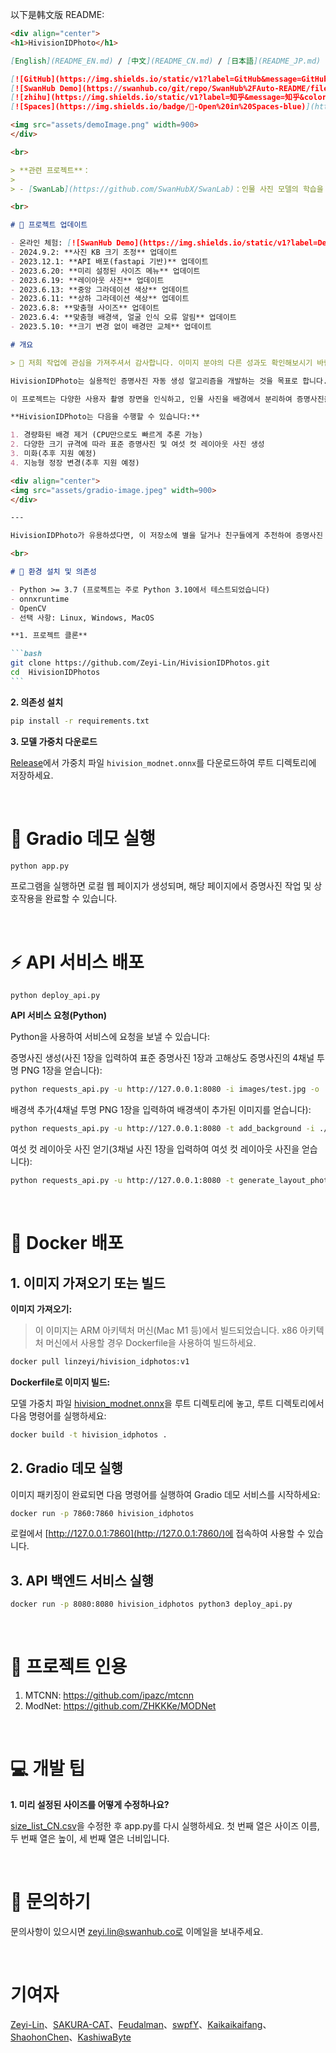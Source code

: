 以下是韩文版 README:

````markdown
<div align="center">
<h1>HivisionIDPhoto</h1>

[English](README_EN.md) / [中文](README_CN.md) / [日本語](README_JP.md) / 한국어

[![GitHub](https://img.shields.io/static/v1?label=GitHub&message=GitHub&color=black)](https://github.com/xiaolin199912/HivisionIDPhotos)
[![SwanHub Demo](https://swanhub.co/git/repo/SwanHub%2FAuto-README/file/preview?ref=main&path=swanhub.svg)](https://swanhub.co/ZeYiLin/HivisionIDPhotos/demo)
[![zhihu](https://img.shields.io/static/v1?label=知乎&message=知乎&color=blue)](https://zhuanlan.zhihu.com/p/638254028)
[![Spaces](https://img.shields.io/badge/🤗-Open%20in%20Spaces-blue)](https://huggingface.co/spaces/TheEeeeLin/HivisionIDPhotos)

<img src="assets/demoImage.png" width=900>
</div>

<br>

> **관련 프로젝트**：
>
> - [SwanLab](https://github.com/SwanHubX/SwanLab)：인물 사진 모델의 학습을 분석 및 모니터링하고 실험실 동료와 협업하여 학습 효율성을 크게 향상시키기 위해 사용되었습니다.

<br>

# 🤩 프로젝트 업데이트

- 온라인 체험: [![SwanHub Demo](https://img.shields.io/static/v1?label=Demo&message=SwanHub%20Demo&color=blue)](https://swanhub.co/ZeYiLin/HivisionIDPhotos/demo)、[![Spaces](https://img.shields.io/badge/🤗-Open%20in%20Spaces-blue)](https://huggingface.co/spaces/TheEeeeLin/HivisionIDPhotos)
- 2024.9.2: **사진 KB 크기 조정** 업데이트
- 2023.12.1: **API 배포(fastapi 기반)** 업데이트
- 2023.6.20: **미리 설정된 사이즈 메뉴** 업데이트
- 2023.6.19: **레이아웃 사진** 업데이트
- 2023.6.13: **중앙 그라데이션 색상** 업데이트
- 2023.6.11: **상하 그라데이션 색상** 업데이트
- 2023.6.8: **맞춤형 사이즈** 업데이트
- 2023.6.4: **맞춤형 배경색, 얼굴 인식 오류 알림** 업데이트
- 2023.5.10: **크기 변경 없이 배경만 교체** 업데이트

# 개요

> 🚀 저희 작업에 관심을 가져주셔서 감사합니다. 이미지 분야의 다른 성과도 확인해보시기 바랍니다. 문의사항은 이메일로 연락주세요: zeyi.lin@swanhub.co.

HivisionIDPhoto는 실용적인 증명사진 자동 생성 알고리즘을 개발하는 것을 목표로 합니다.

이 프로젝트는 다양한 사용자 촬영 장면을 인식하고, 인물 사진을 배경에서 분리하여 증명사진을 생성할 수 있는 포괄적인 모델 워크플로우를 활용합니다.

**HivisionIDPhoto는 다음을 수행할 수 있습니다:**

1. 경량화된 배경 제거 (CPU만으로도 빠르게 추론 가능)
2. 다양한 크기 규격에 따라 표준 증명사진 및 여섯 컷 레이아웃 사진 생성
3. 미화(추후 지원 예정)
4. 지능형 정장 변경(추후 지원 예정)

<div align="center">
<img src="assets/gradio-image.jpeg" width=900>
</div>

---

HivisionIDPhoto가 유용하셨다면, 이 저장소에 별을 달거나 친구들에게 추천하여 증명사진 응급 제작 문제를 해결해보세요!

<br>

# 🔧 환경 설치 및 의존성

- Python >= 3.7 (프로젝트는 주로 Python 3.10에서 테스트되었습니다)
- onnxruntime
- OpenCV
- 선택 사항: Linux, Windows, MacOS

**1. 프로젝트 클론**

```bash
git clone https://github.com/Zeyi-Lin/HivisionIDPhotos.git
cd  HivisionIDPhotos
```
````

**2. 의존성 설치**

```bash
pip install -r requirements.txt
```

**3. 모델 가중치 다운로드**

[Release](https://github.com/Zeyi-Lin/HivisionIDPhotos/releases/tag/pretrained-model)에서 가중치 파일 `hivision_modnet.onnx`를 다운로드하여 루트 디렉토리에 저장하세요.

<br>

# 🚀 Gradio 데모 실행

```bash
python app.py
```

프로그램을 실행하면 로컬 웹 페이지가 생성되며, 해당 페이지에서 증명사진 작업 및 상호작용을 완료할 수 있습니다.

<br>

# ⚡️ API 서비스 배포

```
python deploy_api.py
```

**API 서비스 요청(Python)**

Python을 사용하여 서비스에 요청을 보낼 수 있습니다:

증명사진 생성(사진 1장을 입력하여 표준 증명사진 1장과 고해상도 증명사진의 4채널 투명 PNG 1장을 얻습니다):

```bash
python requests_api.py -u http://127.0.0.1:8080 -i images/test.jpg -o ./idphoto.png -s '(413,295)'
```

배경색 추가(4채널 투명 PNG 1장을 입력하여 배경색이 추가된 이미지를 얻습니다):

```bash
python requests_api.py -u http://127.0.0.1:8080 -t add_background -i ./idphoto.png -o ./idhoto_ab.jpg  -c '(0,0,0)' -k 30
```

여섯 컷 레이아웃 사진 얻기(3채널 사진 1장을 입력하여 여섯 컷 레이아웃 사진을 얻습니다):

```bash
python requests_api.py -u http://127.0.0.1:8080 -t generate_layout_photos -i ./idhoto_ab.jpg -o ./idhoto_layout.jpg  -s '(413,295)' -k 200
```

<br>

# 🐳 Docker 배포

## 1. 이미지 가져오기 또는 빌드

**이미지 가져오기:**

> 이 이미지는 ARM 아키텍처 머신(Mac M1 등)에서 빌드되었습니다. x86 아키텍처 머신에서 사용할 경우 Dockerfile을 사용하여 빌드하세요.

```bash
docker pull linzeyi/hivision_idphotos:v1
```

**Dockerfile로 이미지 빌드:**

모델 가중치 파일 [hivision_modnet.onnx](https://github.com/Zeyi-Lin/HivisionIDPhotos/releases/tag/pretrained-model)을 루트 디렉토리에 놓고, 루트 디렉토리에서 다음 명령어를 실행하세요:

```bash
docker build -t hivision_idphotos .
```

## 2. Gradio 데모 실행

이미지 패키징이 완료되면 다음 명령어를 실행하여 Gradio 데모 서비스를 시작하세요:

```bash
docker run -p 7860:7860 hivision_idphotos
```

로컬에서 [http://127.0.0.1:7860](http://127.0.0.1:7860/)에 접속하여 사용할 수 있습니다.

## 3. API 백엔드 서비스 실행

```bash
docker run -p 8080:8080 hivision_idphotos python3 deploy_api.py
```

<br>

# 📖 프로젝트 인용

1. MTCNN: https://github.com/ipazc/mtcnn
2. ModNet: https://github.com/ZHKKKe/MODNet

<br>

# 💻 개발 팁

**1. 미리 설정된 사이즈를 어떻게 수정하나요?**

[size_list_CN.csv](size_list_CN.csv)을 수정한 후 app.py를 다시 실행하세요. 첫 번째 열은 사이즈 이름, 두 번째 열은 높이, 세 번째 열은 너비입니다.

<br>

# 📧 문의하기

문의사항이 있으시면 zeyi.lin@swanhub.co로 이메일을 보내주세요.

<br>

# 기여자

[Zeyi-Lin](https://github.com/Zeyi-Lin)、[SAKURA-CAT](https://github.com/SAKURA-CAT)、[Feudalman](https://github.com/Feudalman)、[swpfY](https://github.com/swpfY)、[Kaikaikaifang](https://github.com/Kaikaikaifang)、[ShaohonChen](https://github.com/ShaohonChen)、[KashiwaByte](https://github.com/KashiwaByte)
